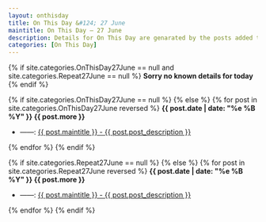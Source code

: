 ```yaml
---
layout: onthisday
title: On This Day &#124; 27 June
maintitle: On This Day — 27 June
description: Details for On This Day are genarated by the posts added to the website so the content is subject to changes/updates over time.
categories: [On This Day]
---
```


{% if site.categories.OnThisDay27June == null and site.categories.Repeat27June == null %}
<strong>Sorry no known details for today</strong>
{% endif %}

{% if site.categories.OnThisDay27June == null %}
{% else %}
{% for post in site.categories.OnThisDay27June reversed %}
<strong>{{ post.date | date: "%e %B %Y" }} {{ post.more }}</strong>
<ul>
<li> ——: <a href="{{ post.url }}">{{ post.maintitle }} - {{ post.post_description }}</a></li>
</ul>
{% endfor %}
{% endif %}

{% if site.categories.Repeat27June == null %}
{% else %}
{% for post in site.categories.Repeat27June reversed %}
<strong>{{ post.date | date: "%e %B %Y" }} {{ post.more }}</strong>
<ul>
<li> ——: <a href="{{ post.url }}">{{ post.maintitle }} - {{ post.post_description }}</a></li>
</ul>
{% endfor %}
{% endif %}
